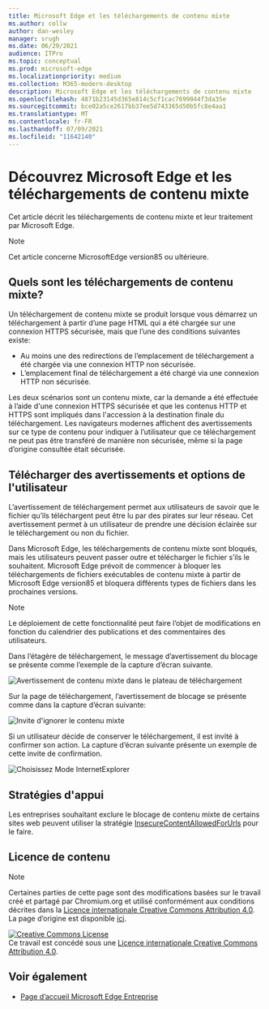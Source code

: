 ```yaml
---
title: Microsoft Edge et les téléchargements de contenu mixte
ms.author: collw
author: dan-wesley
manager: srugh
ms.date: 06/29/2021
audience: ITPro
ms.topic: conceptual
ms.prod: microsoft-edge
ms.localizationpriority: medium
ms.collection: M365-modern-desktop
description: Microsoft Edge et les téléchargements de contenu mixte
ms.openlocfilehash: 4871b23145d365e814c5cf1cac7699044f3da35e
ms.sourcegitcommit: bce02a5ce2617bb37ee5d743365d50b5fc8e4aa1
ms.translationtype: MT
ms.contentlocale: fr-FR
ms.lasthandoff: 07/09/2021
ms.locfileid: "11642140"
---
```

# <a name="learn-about-microsoft-edge-and-mixed-content-downloads"></a>Découvrez Microsoft Edge et les téléchargements de contenu mixte

Cet article décrit les téléchargements de contenu mixte et leur traitement par Microsoft Edge.

>[!NOTE]
>Cet article concerne MicrosoftEdge version85 ou ultérieure.

## <a name="what-are-mixed-content-downloads"></a>Quels sont les téléchargements de contenu mixte?

Un téléchargement de contenu mixte se produit lorsque vous démarrez un téléchargement à partir d’une page HTML qui a été chargée sur une connexion HTTPS sécurisée, mais que l’une des conditions suivantes existe:

- Au moins une des redirections de l’emplacement de téléchargement a été chargée via une connexion HTTP non sécurisée.
- L’emplacement final de téléchargement a été chargé via une connexion HTTP non sécurisée.

Les deux scénarios sont un contenu mixte, car la demande a été effectuée à l’aide d'une connexion HTTPS sécurisée et que les contenus HTTP et HTTPS sont impliqués dans l'accession à la destination finale du téléchargement. Les navigateurs modernes affichent des avertissements sur ce type de contenu pour indiquer à l’utilisateur que ce téléchargement ne peut pas être transféré de manière non sécurisée, même si la page d’origine consultée était sécurisée.

## <a name="download-warnings-and-user-options"></a>Télécharger des avertissements et options de l'utilisateur

L’avertissement de téléchargement permet aux utilisateurs de savoir que le fichier qu’ils téléchargent peut être lu par des pirates sur leur réseau. Cet avertissement permet à un utilisateur de prendre une décision éclairée sur le téléchargement ou non du fichier.

Dans Microsoft Edge, les téléchargements de contenu mixte sont bloqués, mais les utilisateurs peuvent passer outre et télécharger le fichier s’ils le souhaitent. Microsoft Edge prévoit de commencer à bloquer les téléchargements de fichiers exécutables de contenu mixte à partir de Microsoft Edge version85 et bloquera différents types de fichiers dans les prochaines versions.

> [!NOTE]
> Le déploiement de cette fonctionnalité peut faire l’objet de modifications en fonction du calendrier des publications et des commentaires des utilisateurs.

<!-- The schedule of the block for different filetypes is to be determined and may be impacted by usage data and user feedback. -->

Dans l’étagère de téléchargement, le message d’avertissement du blocage se présente comme l’exemple de la capture d’écran suivante.

 ![Avertissement de contenu mixte dans le plateau de téléchargement](./media/edge-learnmore-mixed-content-downloads/edge-mixed-content-download-tray-warning.png)

Sur la page de téléchargement, l’avertissement de blocage se présente comme dans la capture d’écran suivante:

 ![Invite d'ignorer le contenu mixte](./media/edge-learnmore-mixed-content-downloads/edge-mixed-content-download-page-warning.png)

Si un utilisateur décide de conserver le téléchargement, il est invité à confirmer son action. La capture d’écran suivante présente un exemple de cette invite de confirmation.

 ![Choisissez Mode InternetExplorer](./media/edge-learnmore-mixed-content-downloads/edge-mixed-content-download-override.png)

## <a name="supporting-policies"></a>Stratégies d'appui

Les entreprises souhaitant exclure le blocage de contenu mixte de certains sites web peuvent utiliser la stratégie [InsecureContentAllowedForUrls](./microsoft-edge-policies.md#insecurecontentallowedforurls) pour le faire.

## <a name="content-license"></a>Licence de contenu

> [!NOTE]
> Certaines parties de cette page sont des modifications basées sur le travail créé et partagé par Chromium.org et utilisé conformément aux conditions décrites dans la [Licence internationale Creative Commons Attribution 4.0](http://creativecommons.org/licenses/by/4.0/). La page d’origine est disponible [ici](https://developers.google.com/web/fundamentals/security/prevent-mixed-content/what-is-mixed-content).
  
<a rel="license" href="http://creativecommons.org/licenses/by/4.0/"><img alt="Creative Commons License" style="border-width:0" src="https://i.creativecommons.org/l/by/4.0/88x31.png" /></a><br />Ce travail est concédé sous une <a rel="license" href="http://creativecommons.org/licenses/by/4.0/">Licence internationale Creative Commons Attribution 4.0</a>.

## <a name="see-also"></a>Voir également

- [Page d’accueil Microsoft Edge Entreprise](https://aka.ms/EdgeEnterprise)